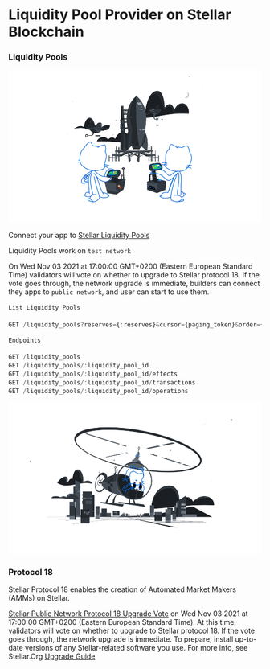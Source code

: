 # Liquidity Pool Provider on Stellar Blockchain

### Liquidity Pools

![GitHub Logo](/images/joined.svg)

Connect your app to [Stellar Liquidity Pools](https://developers.stellar.org/api/resources/liquiditypools/)

Liquidity Pools work on  `test network`

On Wed Nov 03 2021 at 17:00:00 GMT+0200 (Eastern European Standard Time) validators will vote on whether to upgrade to Stellar protocol 18. If the vote goes through, the network upgrade is immediate, builders can connect they apps to `public network`, and user can start to use them.

```js
List Liquidity Pools

GET /liquidity_pools?reserves={:reserves}&cursor={paging_token}&order={asc,desc}&limit={1-200}
```

```js
Endpoints

GET /liquidity_pools
GET /liquidity_pools/:liquidity_pool_id
GET /liquidity_pools/:liquidity_pool_id/effects
GET /liquidity_pools/:liquidity_pool_id/transactions
GET /liquidity_pools/:liquidity_pool_id/operations
```

![GitHub Logo](/images/repo.svg)

### Protocol 18

Stellar Protocol 18 enables the creation of Automated Market Makers (AMMs) on Stellar.

[Stellar Public Network Protocol 18 Upgrade Vote](https://status.stellar.org/incidents/d8d1phjglcr3) on Wed Nov 03 2021 at 17:00:00 GMT+0200 (Eastern European Standard Time). At this time, validators will vote on whether to upgrade to Stellar protocol 18. If the vote goes through, the network upgrade is immediate. To prepare, install up-to-date versions of any Stellar-related software you use. For more info, see Stellar.Org [Upgrade Guide](https://stellar.org/developers-blog/protocol-18-upgrade-guide)

